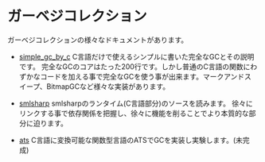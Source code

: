 # ガーベジコレクション

ガーベジコレクションの様々なドキュメントがあります。

- [simple_gc_by_c](simple_gc_by_c)
	C言語だけで使えるシンプルに書いた完全なGCとその説明です。
	完全なGCのコアはたった200行です。しかし普通のC言語の関数にわずかなコードを加える事で完全なGCを使う事が出来ます。マークアンドスイープ、BitmapGCなど様々な実装があります。

- [smlsharp](smlsharp)
	smlsharpのランタイム(C言語部分)のソースを読みます。
	徐々にリンクする事で依存関係を把握し、徐々に機能を削ることでより本質的な部分に迫ります。

- [ats](ats)
	C言語に変換可能な関数型言語のATSでGCを実装し実験します。(未完成)
